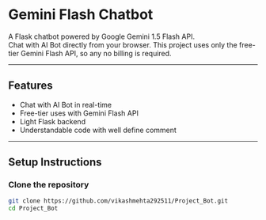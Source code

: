 # Gemini Flash Chatbot

A Flask chatbot powered by Google Gemini 1.5 Flash API.  
Chat with AI Bot directly from your browser. This project uses only the free-tier Gemini Flash API, so any no billing is required.

---

## Features
- Chat with AI Bot in real-time
- Free-tier uses with Gemini Flash API
- Light Flask backend
- Understandable code with well define comment

---

##  Setup Instructions

### Clone the repository
```bash
git clone https://github.com/vikashmehta292511/Project_Bot.git
cd Project_Bot
